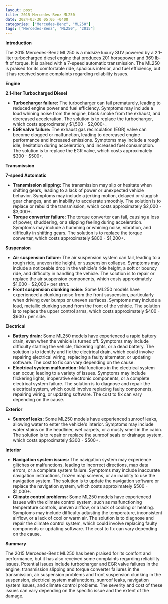 ```yaml
---
layout: post
title: 2015 Mercedes-Benz ML250
date: 2024-03-30 05:05 -0400
categories: ["Mercedes-Benz", "ML250"]
tags: ["Mercedes-Benz", "ML250", "2015"]
---
```

**Introduction**

The 2015 Mercedes-Benz ML250 is a midsize luxury SUV powered by a 2.1-liter turbocharged diesel engine that produces 201 horsepower and 369 lb-ft of torque. It is paired with a 7-speed automatic transmission. The ML250 is praised for its comfortable ride, spacious interior, and fuel efficiency, but it has received some complaints regarding reliability issues.

**Engine**

**2.1-liter Turbocharged Diesel**

* **Turbocharger failure:** The turbocharger can fail prematurely, leading to reduced engine power and fuel efficiency. Symptoms may include a loud whining noise from the engine, black smoke from the exhaust, and decreased acceleration. The solution is to replace the turbocharger, which costs approximately $1,500 - $2,000+.
* **EGR valve failure:** The exhaust gas recirculation (EGR) valve can become clogged or malfunction, leading to decreased engine performance and increased emissions. Symptoms may include a rough idle, hesitation during acceleration, and increased fuel consumption. The solution is to replace the EGR valve, which costs approximately $300 - $500+.

**Transmission**

**7-speed Automatic**

* **Transmission slipping:** The transmission may slip or hesitate when shifting gears, leading to a lack of power or unexpected vehicle behavior. Symptoms may include a jerking motion, delayed or sluggish gear changes, and an inability to accelerate smoothly. The solution is to replace or rebuild the transmission, which costs approximately $2,000 - $3,000+.
* **Torque converter failure:** The torque converter can fail, causing a loss of power, shuddering, or a slipping feeling during acceleration. Symptoms may include a humming or whining noise, vibration, and difficulty in shifting gears. The solution is to replace the torque converter, which costs approximately $800 - $1,200+.

**Suspension**

* **Air suspension failure:** The air suspension system can fail, leading to a rough ride, uneven ride height, or suspension collapse. Symptoms may include a noticeable drop in the vehicle's ride height, a soft or bouncy ride, and difficulty in handling the vehicle. The solution is to repair or replace the air suspension components, which costs approximately $1,000 - $2,000+ per strut.
* **Front suspension clunking noise:** Some ML250 models have experienced a clunking noise from the front suspension, particularly when driving over bumps or uneven surfaces. Symptoms may include a loud, metallic clunking sound from the front of the vehicle. The solution is to replace the upper control arms, which costs approximately $400 - $600+ per side.

**Electrical**

* **Battery drain:** Some ML250 models have experienced a rapid battery drain, even when the vehicle is turned off. Symptoms may include difficulty starting the vehicle, flickering lights, or a dead battery. The solution is to identify and fix the electrical drain, which could involve repairing electrical wiring, replacing a faulty alternator, or updating software. The cost to fix can vary depending on the cause.
* **Electrical system malfunction:** Malfunctions in the electrical system can occur, leading to a variety of issues. Symptoms may include flickering lights, inoperative electronic components, or a complete electrical system failure. The solution is to diagnose and repair the electrical system, which could involve replacing faulty components, repairing wiring, or updating software. The cost to fix can vary depending on the cause.

**Exterior**

* **Sunroof leaks:** Some ML250 models have experienced sunroof leaks, allowing water to enter the vehicle's interior. Symptoms may include water stains on the headliner, wet carpets, or a musty smell in the cabin. The solution is to repair or replace the sunroof seals or drainage system, which costs approximately $300 - $500+.

**Interior**

* **Navigation system issues:** The navigation system may experience glitches or malfunctions, leading to incorrect directions, map data errors, or a complete system failure. Symptoms may include inaccurate navigation instructions, frozen map screens, or an inability to use the navigation system. The solution is to update the navigation software or replace the navigation system, which costs approximately $500 - $1,000+.
* **Climate control problems:** Some ML250 models have experienced issues with the climate control system, such as malfunctioning temperature controls, uneven airflow, or a lack of cooling or heating. Symptoms may include difficulty adjusting the temperature, inconsistent airflow, or a lack of cool or warm air. The solution is to diagnose and repair the climate control system, which could involve replacing faulty components or updating software. The cost to fix can vary depending on the cause.

**Summary**

The 2015 Mercedes-Benz ML250 has been praised for its comfort and performance, but it has also received some complaints regarding reliability issues. Potential issues include turbocharger and EGR valve failures in the engine, transmission slipping and torque converter failures in the transmission, air suspension problems and front suspension clunking in the suspension, electrical system malfunctions, sunroof leaks, navigation system issues, and climate control problems. The severity and cost of these issues can vary depending on the specific issue and the extent of the damage.
